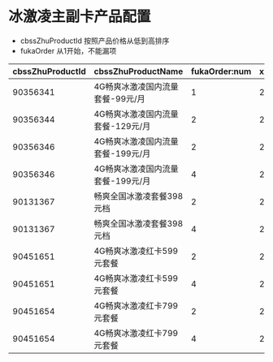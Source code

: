 
# 冰激凌主副卡产品配置
* cbssZhuProductId 按照产品价格从低到高排序
* fukaOrder 从1开始，不能漏项

cbssZhuProductId | cbssZhuProductName | fukaOrder:num | xxFukaProductId | xxFukaProductName
----------|----------|------|------|---------
90356341 | 4G畅爽冰激凌国内流量套餐-99元/月 | 1 | 20000385 | 冰激凌红卡副卡-2元
90356344 | 4G畅爽冰激凌国内流量套餐-129元/月 | 2 | 20000387 | 冰激凌红卡副卡-2元
90356346 | 4G畅爽冰激凌国内流量套餐-199元/月 | 2 | 20000386 | 冰激凌红卡副卡-0元
90356346 | 4G畅爽冰激凌国内流量套餐-199元/月 | 4 | 20000384 | 冰激凌红卡副卡-10元
90131367 | 畅爽全国冰激凌套餐398元档 | 2 | 20000386 | 冰激凌红卡副卡-0元
90131367 | 畅爽全国冰激凌套餐398元档 | 4 | 20000384 | 冰激凌红卡副卡-10元
90451651 | 4G畅爽冰激凌红卡599元套餐 | 2 | 20000386 | 冰激凌红卡副卡-0元
90451651 | 4G畅爽冰激凌红卡599元套餐 | 4 | 20000384 | 冰激凌红卡副卡-10元
90451654 | 4G畅爽冰激凌红卡799元套餐 | 2 | 20000386 | 冰激凌红卡副卡-0元
90451654 | 4G畅爽冰激凌红卡799元套餐 | 4 | 20000384 | 冰激凌红卡副卡-10元
